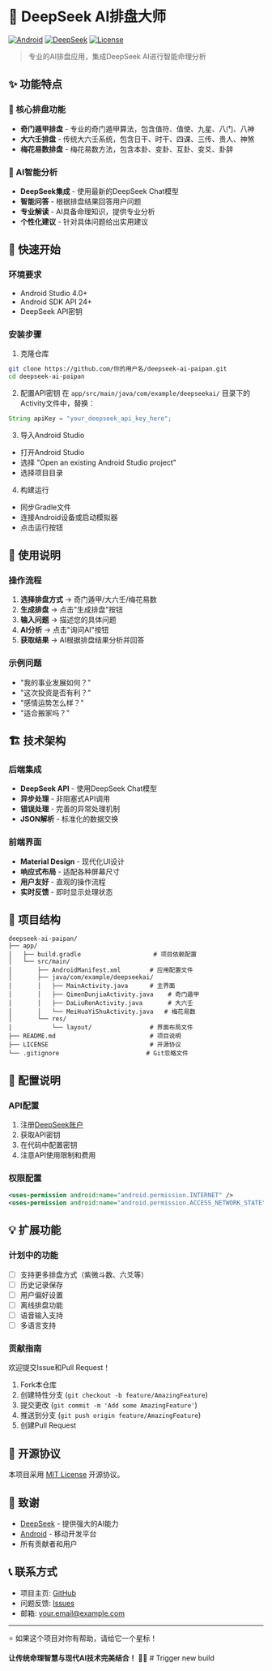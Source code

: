 # 🤖 DeepSeek AI排盘大师

[![Android](https://img.shields.io/badge/Android-API%2024+-green.svg)](https://developer.android.com/about/versions/android-7.0)
[![DeepSeek](https://img.shields.io/badge/AI-DeepSeek-blue.svg)](https://deepseek.com)
[![License](https://img.shields.io/badge/License-MIT-yellow.svg)](LICENSE)

> 专业的AI排盘应用，集成DeepSeek AI进行智能命理分析

## ✨ 功能特点

### 🎯 核心排盘功能
- **奇门遁甲排盘** - 专业的奇门遁甲算法，包含值符、值使、九星、八门、八神
- **大六壬排盘** - 传统大六壬系统，包含日干、时干、四课、三传、贵人、神煞
- **梅花易数排盘** - 梅花易数方法，包含本卦、变卦、互卦、变爻、卦辞

### 🤖 AI智能分析
- **DeepSeek集成** - 使用最新的DeepSeek Chat模型
- **智能问答** - 根据排盘结果回答用户问题
- **专业解读** - AI具备命理知识，提供专业分析
- **个性化建议** - 针对具体问题给出实用建议

## 🚀 快速开始

### 环境要求
- Android Studio 4.0+
- Android SDK API 24+
- DeepSeek API密钥

### 安装步骤
1. 克隆仓库
```bash
git clone https://github.com/你的用户名/deepseek-ai-paipan.git
cd deepseek-ai-paipan
```

2. 配置API密钥
在 `app/src/main/java/com/example/deepseekai/` 目录下的Activity文件中，替换：
```java
String apiKey = "your_deepseek_api_key_here";
```

3. 导入Android Studio
- 打开Android Studio
- 选择 "Open an existing Android Studio project"
- 选择项目目录

4. 构建运行
- 同步Gradle文件
- 连接Android设备或启动模拟器
- 点击运行按钮

## 📱 使用说明

### 操作流程
1. **选择排盘方式** → 奇门遁甲/大六壬/梅花易数
2. **生成排盘** → 点击"生成排盘"按钮
3. **输入问题** → 描述您的具体问题
4. **AI分析** → 点击"询问AI"按钮
5. **获取结果** → AI根据排盘结果分析并回答

### 示例问题
- "我的事业发展如何？"
- "这次投资是否有利？"
- "感情运势怎么样？"
- "适合搬家吗？"

## 🏗️ 技术架构

### 后端集成
- **DeepSeek API** - 使用DeepSeek Chat模型
- **异步处理** - 非阻塞式API调用
- **错误处理** - 完善的异常处理机制
- **JSON解析** - 标准化的数据交换

### 前端界面
- **Material Design** - 现代化UI设计
- **响应式布局** - 适配各种屏幕尺寸
- **用户友好** - 直观的操作流程
- **实时反馈** - 即时显示处理状态

## 📁 项目结构

```
deepseek-ai-paipan/
├── app/
│   ├── build.gradle                    # 项目依赖配置
│   └── src/main/
│       ├── AndroidManifest.xml        # 应用配置文件
│       ├── java/com/example/deepseekai/
│       │   ├── MainActivity.java      # 主界面
│       │   ├── QimenDunjiaActivity.java    # 奇门遁甲
│       │   ├── DaLiuRenActivity.java       # 大六壬
│       │   └── MeiHuaYiShuActivity.java   # 梅花易数
│       └── res/
│           └── layout/                # 界面布局文件
├── README.md                          # 项目说明
├── LICENSE                            # 开源协议
└── .gitignore                        # Git忽略文件
```

## 🔧 配置说明

### API配置
1. 注册[DeepSeek账户](https://deepseek.com)
2. 获取API密钥
3. 在代码中配置密钥
4. 注意API使用限制和费用

### 权限配置
```xml
<uses-permission android:name="android.permission.INTERNET" />
<uses-permission android:name="android.permission.ACCESS_NETWORK_STATE" />
```

## 💡 扩展功能

### 计划中的功能
- [ ] 支持更多排盘方式（紫微斗数、六爻等）
- [ ] 历史记录保存
- [ ] 用户偏好设置
- [ ] 离线排盘功能
- [ ] 语音输入支持
- [ ] 多语言支持

### 贡献指南
欢迎提交Issue和Pull Request！

1. Fork本仓库
2. 创建特性分支 (`git checkout -b feature/AmazingFeature`)
3. 提交更改 (`git commit -m 'Add some AmazingFeature'`)
4. 推送到分支 (`git push origin feature/AmazingFeature`)
5. 创建Pull Request

## 📄 开源协议

本项目采用 [MIT License](LICENSE) 开源协议。

## 🙏 致谢

- [DeepSeek](https://deepseek.com) - 提供强大的AI能力
- [Android](https://developer.android.com) - 移动开发平台
- 所有贡献者和用户

## 📞 联系方式

- 项目主页: [GitHub](https://github.com/你的用户名/deepseek-ai-paipan)
- 问题反馈: [Issues](https://github.com/你的用户名/deepseek-ai-paipan/issues)
- 邮箱: your.email@example.com

---

⭐ 如果这个项目对你有帮助，请给它一个星标！

**让传统命理智慧与现代AI技术完美结合！** 🎯✨
#   T r i g g e r   n e w   b u i l d  
 